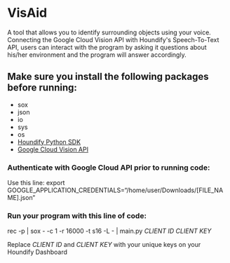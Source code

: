 # VisAid
A tool that allows you to identify surrounding objects using your voice. Connecting the Google Cloud Vision API with Houndify's Speech-To-Text API, users can interact with the program by asking it questions about his/her environment and the program will answer accordingly.

## Make sure you install the following packages before running: 
- sox 
- json
- io
- sys
- os
- [Houndify Python SDK](https://docs.houndify.com/sdks/docs/python#python-houndify-sdk)
- [Google Cloud Vision API](https://cloud.google.com/vision/docs/reference/rest/)

### Authenticate with Google Cloud API prior to running code: 
Use this line: 
export GOOGLE_APPLICATION_CREDENTIALS=“/home/user/Downloads/[FILE_NAME].json”

### Run your program with this line of code: 
rec -p | sox - -c 1 -r 16000 -t s16 -L - | main.py *CLIENT ID* *CLIENT KEY*
 
Replace *CLIENT ID* and *CLIENT KEY* with your unique keys on your Houndify Dashboard
